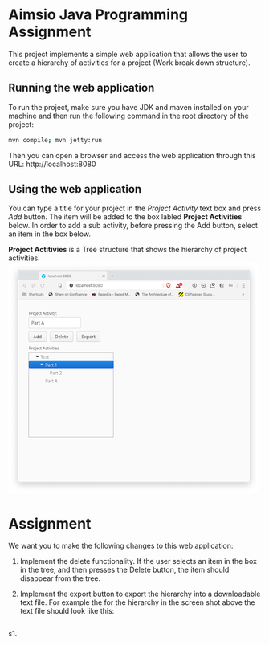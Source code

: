 # Aimsio Java Programming Assignment
This project implements a simple web application that allows the user to create a hierarchy of activities for a project (Work break down structure).

## Running the web application
To run the project, make sure you have JDK and maven installed on your machine and then run the following command in the root directory of the project:
```bash
mvn compile; mvn jetty:run
```
Then you can open a browser and access the web application through this URL: http://localhost:8080

## Using the web application
You can type a title for your project in the _Project Activity_ text box and press _Add_ button. The item will be added to the box labled **Project Activities** below. In order to add a sub activity, before pressing the Add button, select an item in the box below. 

**Project Actitivies** is a Tree structure that shows the hierarchy of project activities. 
![Screenshot](imgs/screenshot1.png)

# Assignment
We want you to make the following changes to this web application:

1. Implement the delete functionality. If the user selects an item in the box in the tree, and then presses the Delete button, the item should disappear from the tree.   

1. Implement the export button to export the hierarchy into a downloadable text file. For example the for the hierarchy in the screen shot above the text file should look like this:
```

```

s1. 
